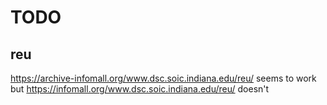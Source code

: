 # TODO

## reu

<https://archive-infomall.org/www.dsc.soic.indiana.edu/reu/> seems to work
but
<https://infomall.org/www.dsc.soic.indiana.edu/reu/>
doesn't

